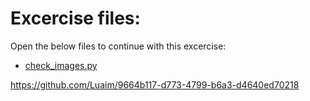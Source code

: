 # Excercise files: 

Open the below files to continue with this excercise: 

- [check_images.py](../data/check_images.py)

https://github.com/Luaim/9664b117-d773-4799-b6a3-d4640ed70218
